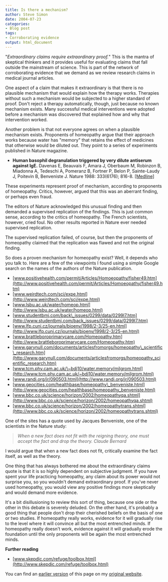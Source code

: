 ```yaml
---
title: Is there a mechanism?
author: Steve Simon
date: 2004-07-23
categories:
- Blog post
tags:
- Corroborating evidence
output: html_document
---
```

"*Extraordinary claims require extraordinary proof.*" This is the
mantra of skeptical thinkers and it provides useful for evaluating
claims that fall outside the mainstream of science. This is part of the
network of corroborating evidence that we demand as we review research
claims in medical journal articles.

One aspect of a claim that makes it extraordinary is that there is no
plausible mechanism that would explain how the therapy works. Therapies
without such a mechanism would be subjected to a higher standard of
proof. Don't reject a therapy automatically, though, just because no
known mechanism exists. Many successful medical interventions were
adopted before a mechanism was discovered that explained how and why
that intervention worked.

Another problem is that not everyone agrees on when a plausible
mechanism exists. Proponents of homeopathy argue that their approach
works because water has "memory" that retains the effect of medicines
that otherwise would be diluted out. They point to a series of
experiments published in Nature magazine.

-   **Human basophil degranulation triggered by very dilute antiserum
    against IgE.** Davenas E, Beauvais F, Amara J, Oberbaum M, Robinzon
    B, Miadonna A, Tedeschi A, Pomeranz B, Fortner P, Belon P,
    Sainte-Laudy J, Poitevin B, Benveniste J. Nature 1988: 333(6176);
    816-8.
    [\[Medline\]](http://www.ncbi.nlm.nih.gov/entrez/query.fcgi?cmd=Retrieve&db=PubMed&list_uids=2455231&dopt=Abstract)

These experiments represent proof of mechanism, according to proponents
of homeopathy. Critics, however, argued that this was an aberrant
finding, or perhaps even fraud.

The editors of Nature acknowledged this unusual finding and then
demanded a supervised replication of the findings. This is just common
sense, according to the critics of homeopathy. The French scientists,
however, cried foul. No other results reported in Nature ever needed
supervised replication.

The supervised replication failed, of course, but then the proponents of
homeopathy claimed that the replication was flawed and not the original
finding.

So does a proven mechanism for homeopathy exist? Well, it depends who
you talk to. Here are a few of the viewpoints I found using a simple
Google search on the names of the authors of the Nature publication.

-   [www.positivehealth.com/permit/Articles/Homoeopathy/fisher49.htm](http://www.positivehealth.com/permit/Articles/Homoeopathy/fisher49.htm)
-   [www.weirdtech.com/sci/expe.html](http://www.weirdtech.com/sci/expe.html)
-   [www.lsbu.ac.uk/water/homeop.html](http://www.lsbu.ac.uk/water/homeop.html)
-   [www.studentbmj.com/back\_issues/0299/data/0299l7.htm](http://www.studentbmj.com/back_issues/0299/data/0299l7.htm)
-   [www.lfp.cuni.cz/journals/bioenv/1998/2-3/25-en.html](http://www.lfp.cuni.cz/journals/bioenv/1998/2-3/25-en.html)
-   [www.brattleboroprimarycare.com/Homeopathy.htm](http://www.brattleboroprimarycare.com/Homeopathy.htm)
-   [www.garynull.com/documents/articlesfromorgs/homeopathy\_scientific\_research.htm](http://www.garynull.com/documents/articlesfromorgs/homeopathy_scientific_research.htm)
-   [www.tcm.phy.cam.ac.uk/\~bdj10/water.memory/milgrom.html](http://www.tcm.phy.cam.ac.uk/~bdj10/water.memory/milgrom.html)
-   [www.randi.org/jr/090503.html](http://www.randi.org/jr/090503.html)
-   [www.geocities.com/healthbase/homeopathy\_benveniste.html](http://www.geocities.com/healthbase/homeopathy_benveniste.html)
-   [www.bbc.co.uk/science/horizon/2002/homeopathyqa.shtml](http://www.bbc.co.uk/science/horizon/2002/homeopathyqa.shtml)
-   [www.bbc.co.uk/science/horizon/2002/homeopathytrans.shtml](http://www.bbc.co.uk/science/horizon/2002/homeopathytrans.shtml)

One of the sites has a quote used by Jacques Benveniste, one of the
scientists in the Nature study:

> *When a new fact does not fit with the reigning theory, one must
> accept the fact and drop the theory. Claude Bernard*

I would argue that when a new fact does not fit, critically examine the
fact itself, as well as the theory.

One thing that has always bothered me about the extraordinary claims
quote is that it is so highly dependent on subjective judgment. If you
have spent your life practicing homeopathy, any claim about its power
would not surprise you, so you wouldn't demand extraordinary proof. If
you've never used homeopathy, you would view any positive findings more
skeptically and would demand more evidence.

It's a bit disillusioning to review this sort of thing, because one
side or the other in this debate is severely deluded. On the other hand,
it's probably a good thing that people don't drop their cherished
beliefs on the basis of one or two studies. If homeopathy really works,
evidence for it will gradually rise to the level where it will convince
all but the most entrenched minds. If homeopathy really doesn't work,
evidence against it will gradually erode the foundation until the only
proponents will be again the most entrenched minds.

**Further reading**

-   [www.skepdic.com/refuge/toolbox.html](http://www.skepdic.com/refuge/toolbox.html)

You can find an [earlier version](http://www.pmean.com/04/mechanism.html) of this page on my [original website](http://www.pmean.com/original_site.html).
